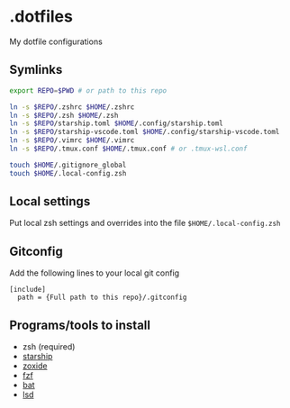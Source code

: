 # .dotfiles
My dotfile configurations

## Symlinks

```sh
export REPO=$PWD # or path to this repo

ln -s $REPO/.zshrc $HOME/.zshrc
ln -s $REPO/.zsh $HOME/.zsh
ln -s $REPO/starship.toml $HOME/.config/starship.toml
ln -s $REPO/starship-vscode.toml $HOME/.config/starship-vscode.toml
ln -s $REPO/.vimrc $HOME/.vimrc
ln -s $REPO/.tmux.conf $HOME/.tmux.conf # or .tmux-wsl.conf

touch $HOME/.gitignore_global
touch $HOME/.local-config.zsh

```

## Local settings
Put local zsh settings and overrides into the file `$HOME/.local-config.zsh`


## Gitconfig
Add the following lines to your local git config

```
[include]
  path = {Full path to this repo}/.gitconfig
```

## Programs/tools to install
* zsh (required)
* [starship](https://github.com/starship/starship)
* [zoxide](https://github.com/ajeetdsouza/zoxide)
* [fzf](https://github.com/junegunn/fzf?tab=readme-ov-file#linux-packages)
* [bat](https://github.com/sharkdp/bat)
* [lsd](https://github.com/lsd-rs/lsd)
